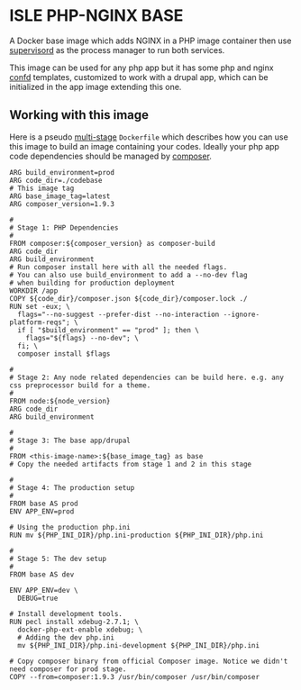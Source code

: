 # ISLE PHP-NGINX BASE

A Docker base image which adds NGINX in a PHP image container then use [supervisord](http://supervisord.org/) as the process manager to run both services.

This image can be used for any php app but it has some php and nginx [confd](http://www.confd.io/) templates, customized to work with a drupal app, which can be initialized in the app image extending this one.

## Working with this image

Here is a pseudo [multi-stage](https://docs.docker.com/develop/develop-images/multistage-build/) `Dockerfile` which describes how you can use this image to build an image containing your codes. Ideally your php app code dependencies should be managed by [composer](https://getcomposer.org/).

```
ARG build_environment=prod
ARG code_dir=./codebase
# This image tag
ARG base_image_tag=latest
ARG composer_version=1.9.3

#
# Stage 1: PHP Dependencies
#
FROM composer:${composer_version} as composer-build
ARG code_dir
ARG build_environment
# Run composer install here with all the needed flags.
# You can also use build_environment to add a --no-dev flag
# when building for production deployment
WORKDIR /app
COPY ${code_dir}/composer.json ${code_dir}/composer.lock ./
RUN set -eux; \
  flags="--no-suggest --prefer-dist --no-interaction --ignore-platform-reqs"; \
  if [ "$build_environment" == "prod" ]; then \
    flags="${flags} --no-dev"; \
  fi; \
  composer install $flags

#
# Stage 2: Any node related dependencies can be build here. e.g. any css preprocessor build for a theme.
#
FROM node:${node_version}
ARG code_dir
ARG build_environment

#
# Stage 3: The base app/drupal
#
FROM <this-image-name>:${base_image_tag} as base
# Copy the needed artifacts from stage 1 and 2 in this stage

#
# Stage 4: The production setup
#
FROM base AS prod
ENV APP_ENV=prod

# Using the production php.ini
RUN mv ${PHP_INI_DIR}/php.ini-production ${PHP_INI_DIR}/php.ini

#
# Stage 5: The dev setup
#
FROM base AS dev

ENV APP_ENV=dev \
  DEBUG=true

# Install development tools.
RUN pecl install xdebug-2.7.1; \
  docker-php-ext-enable xdebug; \
  # Adding the dev php.ini
  mv ${PHP_INI_DIR}/php.ini-development ${PHP_INI_DIR}/php.ini

# Copy composer binary from official Composer image. Notice we didn't need composer for prod stage.
COPY --from=composer:1.9.3 /usr/bin/composer /usr/bin/composer
```
